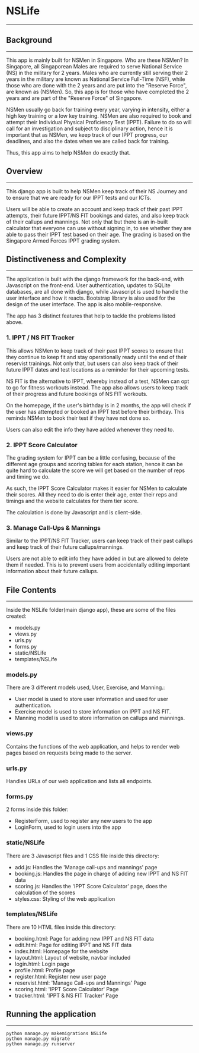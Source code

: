 # NSLife
---

## Background
---

This app is mainly built for NSMen in Singapore. Who are these NSMen? In Singapore, all Singaporean Males are required to serve National Service (NS) in the military for 2 years. Males who are currently still serving their 2 years in the military are known as National Service Full-Time (NSF), while those who are done with the 2 years and are put into the "Reserve Force", are known as (NSMen). So, this app is for those who have completed the 2 years and are part of the "Reserve Force" of Singapore. 

NSMen usually go back for training every year, varying in intensity, either a high key training or a low key training. NSMen are also required to book and attempt their Individual Physical Proficiency Test (IPPT). Failure to do so will call for an investigation and subject to disciplinary action, hence it is important that as NSMen, we keep track of our IPPT progress, our deadlines, and also the dates when we are called back for training. 

Thus, this app aims to help NSMen do exactly that.

## Overview
---

This django app is built to help NSMen keep track of their NS Journey and to ensure that we are ready for our IPPT tests and our ICTs.

Users will be able to create an account and keep track of their past IPPT attempts, their future IPPT/NS FIT bookings and dates, and also keep track of their callups and mannings. Not only that but there is an in-built calculator that everyone can use without signing in, to see whether they are able to pass their IPPT test based on their age. The grading is based on the Singapore Armed Forces IPPT grading system. 

## Distinctiveness and Complexity
--- 

The application is built with the django framework for the back-end, with Javascript on the front-end. 
User authentication, updates to SQLite databases, are all done with django, while Javascript is used to handle the user interface and how it reacts. Bootstrap library is also used for the design of the user interface.
The app is also mobile-responsive. 

The app has 3 distinct features that help to tackle the problems listed above. 

### 1. IPPT / NS FIT Tracker
This allows NSMen to keep track of their past IPPT scores to ensure that they continue to keep fit and stay operationally ready until the end of their reservist trainings. 
Not only that, but users can also keep track of their future IPPT dates and test locations as a reminder for their upcoming tests.

NS FIT is the alternative to IPPT, whereby instead of a test, NSMen can opt to go for fitness workouts instead. The app also allows users to keep track of their progress and future bookings of NS FIT workouts.

On the homepage, if the user's birthday is in 2 months, the app will check if the user has attempted or booked an IPPT test before their birthday. This reminds NSMen to book their test if they have not done so.

Users can also edit the info they have added whenever they need to.


### 2. IPPT Score Calculator
The grading system for IPPT can be a little confusing, because of the different age groups and scoring tables for each station, hence it can be quite hard to calculate the score we will get based on the number of reps and timing we do. 

As such, the IPPT Score Calculator makes it easier for NSMen to calculate their scores. All they need to do is enter their age, enter their reps and timings and the website calculates for them tier score.

The calculation is done by Javascript and is client-side.


### 3. Manage Call-Ups & Mannings
Similar to the IPPT/NS FIT Tracker, users can keep track of their past callups and keep track of their future callups/mannings. 

Users are not able to edit info they have added in but are allowed to delete them if needed. This is to prevent users from accidentally editing important information about their future callups.


## File Contents
---
Inside the NSLife folder(main django app), these are some of the files created:
- models.py
- views.py 
- urls.py
- forms.py
- static/NSLife
- templates/NSLife

### models.py
There are 3 different models used, User, Exercise, and Manning.:
- User model is used to store user information and used for user authentication.
- Exercise model is used to store information on IPPT and NS FIT.
- Manning model is used to store information on callups and mannings.

### views.py
Contains the functions of the web application, and helps to render web pages based on requests being made to the server. 

### urls.py
Handles URLs of our web application and lists all endpoints.

### forms.py
2 forms inside this folder:
- RegisterForm, used to register any new users to the app
- LoginForm, used to login users into the app

### static/NSLife
There are 3 Javascript files and 1 CSS file inside this directory:
- add.js: Handles the 'Manage call-ups and mannings' page
- booking.js: Handles the page in charge of adding new IPPT and NS FIT data
- scoring.js: Handles the 'IPPT Score Calculator' page, does the calculation of the scores
- styles.css: Styling of the web application

### templates/NSLife
There are 10 HTML files inside this directory:
- booking.html: Page for adding new IPPT and NS FIT data
- edit.html: Page for editing IPPT and NS FIT data
- index.html: Homepage for the website
- layout.html: Layout of website, navbar included
- login.html: Login page 
- profile.html: Profile page
- register.html: Register new user page
- reservist.html: 'Manage Call-ups and Mannings' Page
- scoring.html: 'IPPT Score Calculator' Page
- tracker.html: 'IPPT & NS FIT Tracker' Page


## Running the application
--- 
```
python manage.py makemigrations NSLife
python manage.py migrate
python manage.py runserver
```
